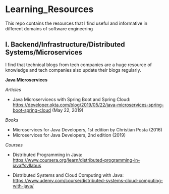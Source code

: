 # Learning_Resources
This repo contains the resources that I find useful and informative in different domains of software engineering


## I. Backend/Infrastructure/Distributed Systems/Microservices
I find that technical blogs from tech companies are a huge resource of knowledge and tech companies also update their blogs regularly.

**Java Microservices**

_Articles_

- Java Microservicecs with Spring Boot and Spring Cloud: https://developer.okta.com/blog/2019/05/22/java-microservices-spring-boot-spring-cloud (May 22, 2019)

_Books_

- Microservices for Java Developers, 1st edition by Christian Posta (2016)
- Microservices for Java Developers, 2nd edition (2019)

_Courses_

- Distributed Programming in Java: https://www.coursera.org/learn/distributed-programming-in-java#syllabus

- Distributed Systems and Cloud Computing with Java: https://www.udemy.com/course/distributed-systems-cloud-computing-with-java/

